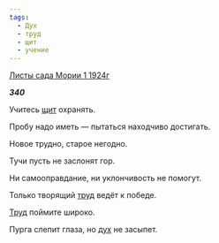 ```yaml
---
tags:
  - Дух
  - труд
  - щит
  - учение
---
```

[Листы сада Мории 1 1924г](https://127.0.0.1:4002/agni/1924)

___340___

Учитесь [щит](../../../tags/#щит) охранять.   

Пробу надо иметь — пытаться находчиво достигать.   

Новое трудно, старое негодно.   

Тучи пусть не заслонят гор.   

Ни самооправдание, ни уклончивость не помогут.   

Только творящий [труд](../../../tags/#труд) ведёт к победе.   

[Труд](../../../tags/#труд) поймите широко.   

Пурга слепит глаза, но [дух](../../../tags/#Дух) не засыпет.   


